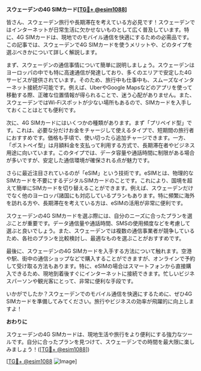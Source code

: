 **スウェーデンの4G SIMカード[[TG💪+ @esim1088](https://t.me/s/esim1088)]**

皆さん、スウェーデン旅行や長期滞在を考えている方必見です！スウェーデンではインターネットが日常生活に欠かせないものとして広く普及しています。特に、4G SIMカードは、現地でのモバイル通信を快適にするための必需品です。この記事では、スウェーデンで4G SIMカードを使うメリットや、どのタイプを選ぶべきかについて詳しく解説します。

まず、スウェーデンの通信事情について簡単に説明しましょう。スウェーデンはヨーロッパの中でも特に高速通信が発達しており、多くのエリアで安定した4Gサービスが提供されています。そのため、旅行中も仕事中も、スムーズなインターネット接続が可能です。例えば、UberやGoogle Mapsなどのアプリを使って移動する際、正確な位置情報が得られることで、迷う心配がありません。また、スウェーデンではWi-Fiスポットが少ない場所もあるので、SIMカードを入手しておくことはとても便利です。

次に、4G SIMカードにはいくつかの種類があります。まず「プリペイド型」です。これは、必要な分だけお金をチャージして使えるタイプで、短期間の旅行者におすすめです。価格も手頃で、使い切ったら追加チャージできます。一方、「ポストペイ型」は月額料金を支払って利用する方式で、長期滞在者やビジネス用途に向いています。このタイプでは、データ容量や通話時間に制限がある場合が多いですが、安定した通信環境が確保される点が魅力です。

さらに最近注目されているのが「eSIM」という技術です。eSIMとは、物理的なSIMカードを不要にするデジタルSIMカードのことです。これにより、国境を超えて簡単にSIMカードを切り替えることができます。例えば、スウェーデンだけでなく他のヨーロッパ諸国にも対応しているプランもあります。特に頻繁に海外を訪れる方や、長期滞在を考えている方は、eSIMの活用が非常に便利です。

スウェーデンの4G SIMカードを選ぶ際には、自分のニーズに合ったプランを選ぶことが重要です。データ通信量や通話時間、SMSの使用頻度などを考慮して選ぶと良いでしょう。また、スウェーデンでは複数の通信事業者が競争しているため、各社のプランを比較検討し、最適なものを選ぶことがおすすめです。

最後に、スウェーデンの4G SIMカードを入手する方法について触れます。空港や駅、街中の通信ショップなどで購入することができますが、オンラインで予約して受け取る方法もあります。特に、eSIMの場合はスマートフォンから直接購入できるため、現地到着後すぐにインターネットに接続できます。忙しいビジネスパーソンや観光客にとって、非常に便利な手段です。

いかがでしたか？スウェーデンでのモバイル通信を快適にするために、ぜひ4G SIMカードを準備してみてください。旅行やビジネスの効率が飛躍的に向上しますよ！

**おわりに**

スウェーデンの4G SIMカードは、現地生活や旅行をより便利にする強力なツールです。自分に合ったプランを見つけて、スウェーデンでの時間を最大限に楽しみましょう！([[TG💪+ @esim1088](https://t.me/s/esim1088)])

[[TG💪+ @esim1088](https://t.me/s/esim1088) ![Image](https://i.postimg.cc/Y0z9fWf4/image.png)]